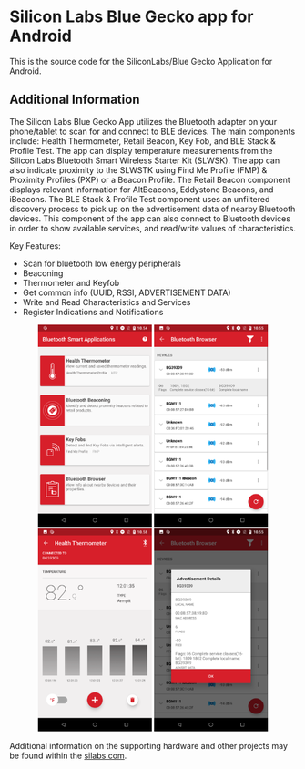 # Silicon Labs Blue Gecko app for Android 
This is the source code for the SiliconLabs/Blue Gecko Application for Android.

## Additional Information
The Silicon Labs Blue Gecko App utilizes the Bluetooth adapter on your phone/tablet to scan for and connect to BLE devices.
The main components include: Health Thermometer, Retail Beacon, Key Fob, and BLE Stack & Profile Test.
The app can display temperature measurements from the Silicon Labs Bluetooth Smart Wireless Starter Kit (SLWSK).
The app can also indicate proximity to the SLWSTK using Find Me Profile (FMP) & Proximity Profiles (PXP) or a Beacon Profile.
The Retail Beacon component displays relevant information for AltBeacons, Eddystone Beacons, and iBeacons.
The BLE Stack & Profile Test component uses an unfiltered discovery process to pick up on the advertisement data of nearby Bluetooth devices.
This component of the app can also connect to Bluetooth devices in order to show available services, and read/write values of characteristics.

Key Features:
- Scan for bluetooth low energy peripherals
- Beaconing
- Thermometer and Keyfob
- Get common info (UUID, RSSI, ADVERTISEMENT DATA)
- Write and Read Characteristics and Services
- Register Indications and Notifications 

<p align="center"><img src="images/bluegecko-main.png" width="200"/>
<img src="images/bluegecko-scanner2.png" width="200"/>
<img src="images/bluegecko-thermometer.png" width="200"/>
<img src="images/bluegecko-advdata.png" width="200"/></p>

Additional information on the supporting hardware and other projects may be found within the [silabs.com](http://silabs.com/).

